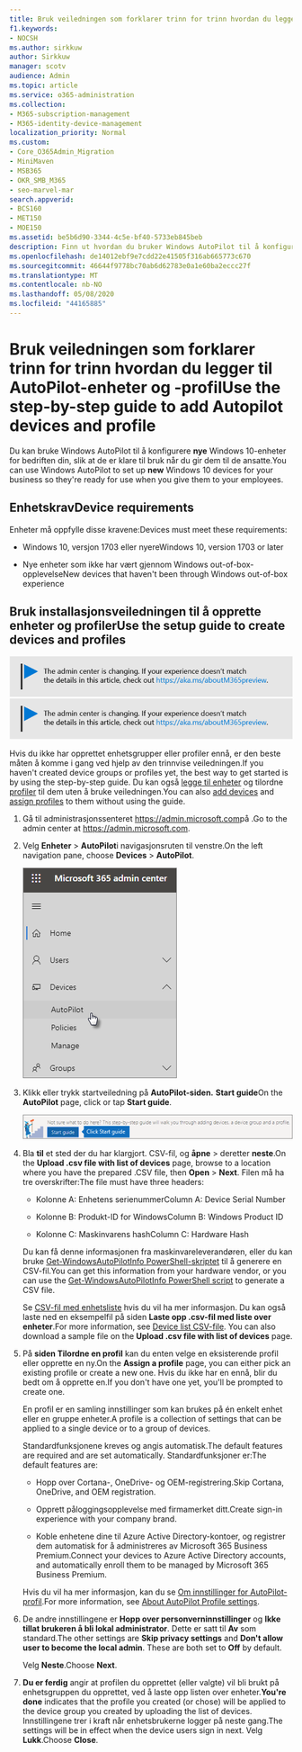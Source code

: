 ```yaml
---
title: Bruk veiledningen som forklarer trinn for trinn hvordan du legger til AutoPilot-enheter og -profil
f1.keywords:
- NOCSH
ms.author: sirkkuw
author: Sirkkuw
manager: scotv
audience: Admin
ms.topic: article
ms.service: o365-administration
ms.collection:
- M365-subscription-management
- M365-identity-device-management
localization_priority: Normal
ms.custom:
- Core_O365Admin_Migration
- MiniMaven
- MSB365
- OKR_SMB_M365
- seo-marvel-mar
search.appverid:
- BCS160
- MET150
- MOE150
ms.assetid: be5b6d90-3344-4c5e-bf40-5733eb845beb
description: Finn ut hvordan du bruker Windows AutoPilot til å konfigurere nye Windows 10-enheter for bedriften din, slik at de er klare for ansattbruk.
ms.openlocfilehash: de14012ebf9e7cdd22e41505f316ab665773c670
ms.sourcegitcommit: 46644f9778bc70ab6d62783e0a1e60ba2eccc27f
ms.translationtype: MT
ms.contentlocale: nb-NO
ms.lasthandoff: 05/08/2020
ms.locfileid: "44165885"
---
```

# <a name="use-the-step-by-step-guide-to-add-autopilot-devices-and-profile"></a><span data-ttu-id="6d3ae-103">Bruk veiledningen som forklarer trinn for trinn hvordan du legger til AutoPilot-enheter og -profil</span><span class="sxs-lookup"><span data-stu-id="6d3ae-103">Use the step-by-step guide to add Autopilot devices and profile</span></span>

<span data-ttu-id="6d3ae-104">Du kan bruke Windows AutoPilot til å konfigurere **nye** Windows 10-enheter for bedriften din, slik at de er klare til bruk når du gir dem til de ansatte.</span><span class="sxs-lookup"><span data-stu-id="6d3ae-104">You can use Windows AutoPilot to set up **new** Windows 10 devices for your business so they're ready for use when you give them to your employees.</span></span>
  
## <a name="device-requirements"></a><span data-ttu-id="6d3ae-105">Enhetskrav</span><span class="sxs-lookup"><span data-stu-id="6d3ae-105">Device requirements</span></span>

<span data-ttu-id="6d3ae-106">Enheter må oppfylle disse kravene:</span><span class="sxs-lookup"><span data-stu-id="6d3ae-106">Devices must meet these requirements:</span></span>
  
- <span data-ttu-id="6d3ae-107">Windows 10, versjon 1703 eller nyere</span><span class="sxs-lookup"><span data-stu-id="6d3ae-107">Windows 10, version 1703 or later</span></span>
    
- <span data-ttu-id="6d3ae-108">Nye enheter som ikke har vært gjennom Windows out-of-box-opplevelse</span><span class="sxs-lookup"><span data-stu-id="6d3ae-108">New devices that haven't been through Windows out-of-box experience</span></span>
    
## <a name="use-the-setup-guide-to-create-devices-and-profiles"></a><span data-ttu-id="6d3ae-109">Bruk installasjonsveiledningen til å opprette enheter og profiler</span><span class="sxs-lookup"><span data-stu-id="6d3ae-109">Use the setup guide to create devices and profiles</span></span>

<span data-ttu-id="6d3ae-110">[![Etikett for å gi deg beskjed om at administrasjonssenteret endres. Du finner mer informasjon på aka.ms/aboutM365preview.](../media/m365admincenterchanging.png)](https://docs.microsoft.com/office365/admin/microsoft-365-admin-center-preview)</span><span class="sxs-lookup"><span data-stu-id="6d3ae-110">[![Label to let you know the admin center is changing and you can find more details at aka.ms/aboutM365preview.](../media/m365admincenterchanging.png)](https://docs.microsoft.com/office365/admin/microsoft-365-admin-center-preview)</span></span>

<span data-ttu-id="6d3ae-111">Hvis du ikke har opprettet enhetsgrupper eller profiler ennå, er den beste måten å komme i gang ved hjelp av den trinnvise veiledningen.</span><span class="sxs-lookup"><span data-stu-id="6d3ae-111">If you haven't created device groups or profiles yet, the best way to get started is by using the step-by-step guide.</span></span> <span data-ttu-id="6d3ae-112">Du kan også [legge til enheter](create-and-edit-autopilot-devices.md) og tilordne [profiler](create-and-edit-autopilot-profiles.md) til dem uten å bruke veiledningen.</span><span class="sxs-lookup"><span data-stu-id="6d3ae-112">You can also [add devices](create-and-edit-autopilot-devices.md) and [assign profiles](create-and-edit-autopilot-profiles.md) to them without using the guide.</span></span> 
  
1. <span data-ttu-id="6d3ae-113">Gå til administrasjonssenteret <a href="https://go.microsoft.com/fwlink/p/?linkid=837890" target="_blank">https://admin.microsoft.com</a>på .</span><span class="sxs-lookup"><span data-stu-id="6d3ae-113">Go to the admin center at <a href="https://go.microsoft.com/fwlink/p/?linkid=837890" target="_blank">https://admin.microsoft.com</a>.</span></span>

2. <span data-ttu-id="6d3ae-114">Velg **Enheter** \> **AutoPilot**i navigasjonsruten til venstre.</span><span class="sxs-lookup"><span data-stu-id="6d3ae-114">On the left navigation pane, choose **Devices** \> **AutoPilot**.</span></span>

    ![Velg enheter i administrasjonssenteret og deretter AutoPilot.](../media/AutoPilot.png)
  
2. <span data-ttu-id="6d3ae-116">Klikk eller trykk startveiledning på **AutoPilot-siden.** **Start guide**</span><span class="sxs-lookup"><span data-stu-id="6d3ae-116">On the **AutoPilot** page, click or tap **Start guide**.</span></span>
    
    ![Click Start guide for step-by-step instructions for Autopilot.](../media/31662655-d1e6-437d-87ea-c0dec5da56f7.png)
  
3. <span data-ttu-id="6d3ae-118">Bla **til** et sted der du har klargjort. CSV-fil, og **åpne** \> deretter **neste**.</span><span class="sxs-lookup"><span data-stu-id="6d3ae-118">On the **Upload .csv file with list of devices** page, browse to a location where you have the prepared .CSV file, then **Open** \> **Next**.</span></span> <span data-ttu-id="6d3ae-119">Filen må ha tre overskrifter:</span><span class="sxs-lookup"><span data-stu-id="6d3ae-119">The file must have three headers:</span></span>
    
    - <span data-ttu-id="6d3ae-120">Kolonne A: Enhetens serienummer</span><span class="sxs-lookup"><span data-stu-id="6d3ae-120">Column A: Device Serial Number</span></span>
    
    - <span data-ttu-id="6d3ae-121">Kolonne B: Produkt-ID for Windows</span><span class="sxs-lookup"><span data-stu-id="6d3ae-121">Column B: Windows Product ID</span></span>
    
    - <span data-ttu-id="6d3ae-122">Kolonne C: Maskinvarens hash</span><span class="sxs-lookup"><span data-stu-id="6d3ae-122">Column C: Hardware Hash</span></span>
    
    <span data-ttu-id="6d3ae-123">Du kan få denne informasjonen fra maskinvareleverandøren, eller du kan bruke [Get-WindowsAutoPilotInfo PowerShell-skriptet](https://www.powershellgallery.com/packages/Get-WindowsAutoPilotInfo) til å generere en CSV-fil.</span><span class="sxs-lookup"><span data-stu-id="6d3ae-123">You can get this information from your hardware vendor, or you can use the [Get-WindowsAutoPilotInfo PowerShell script](https://www.powershellgallery.com/packages/Get-WindowsAutoPilotInfo) to generate a CSV file.</span></span> 
    
    <span data-ttu-id="6d3ae-p103">Se [CSV-fil med enhetsliste](https://docs.microsoft.com/microsoft-365/admin/misc/device-list) hvis du vil ha mer informasjon. Du kan også laste ned en eksempelfil på siden **Laste opp .csv-fil med liste over enheter**.</span><span class="sxs-lookup"><span data-stu-id="6d3ae-p103">For more information, see [Device list CSV-file](https://docs.microsoft.com/microsoft-365/admin/misc/device-list). You can also download a sample file on the **Upload .csv file with list of devices** page.</span></span> 
    
4. <span data-ttu-id="6d3ae-126">På **siden Tilordne en profil** kan du enten velge en eksisterende profil eller opprette en ny.</span><span class="sxs-lookup"><span data-stu-id="6d3ae-126">On the **Assign a profile** page, you can either pick an existing profile or create a new one.</span></span> <span data-ttu-id="6d3ae-127">Hvis du ikke har en ennå, blir du bedt om å opprette en.</span><span class="sxs-lookup"><span data-stu-id="6d3ae-127">If you don't have one yet, you'll be prompted to create one.</span></span> 
    
    <span data-ttu-id="6d3ae-128">En profil er en samling innstillinger som kan brukes på én enkelt enhet eller en gruppe enheter.</span><span class="sxs-lookup"><span data-stu-id="6d3ae-128">A profile is a collection of settings that can be applied to a single device or to a group of devices.</span></span>
    
    <span data-ttu-id="6d3ae-129">Standardfunksjonene kreves og angis automatisk.</span><span class="sxs-lookup"><span data-stu-id="6d3ae-129">The default features are required and are set automatically.</span></span> <span data-ttu-id="6d3ae-130">Standardfunksjoner er:</span><span class="sxs-lookup"><span data-stu-id="6d3ae-130">The default features are:</span></span>
    
    - <span data-ttu-id="6d3ae-131">Hopp over Cortana-, OneDrive- og OEM-registrering.</span><span class="sxs-lookup"><span data-stu-id="6d3ae-131">Skip Cortana, OneDrive, and OEM registration.</span></span>
    
    - <span data-ttu-id="6d3ae-132">Opprett påloggingsopplevelse med firmamerket ditt.</span><span class="sxs-lookup"><span data-stu-id="6d3ae-132">Create sign-in experience with your company brand.</span></span>
    
    - <span data-ttu-id="6d3ae-133">Koble enhetene dine til Azure Active Directory-kontoer, og registrer dem automatisk for å administreres av Microsoft 365 Business Premium.</span><span class="sxs-lookup"><span data-stu-id="6d3ae-133">Connect your devices to Azure Active Directory accounts, and automatically enroll them to be managed by Microsoft 365 Business Premium.</span></span>
    
    <span data-ttu-id="6d3ae-134">Hvis du vil ha mer informasjon, kan du se [Om innstillinger for AutoPilot-profil](autopilot-profile-settings.md).</span><span class="sxs-lookup"><span data-stu-id="6d3ae-134">For more information, see [About AutoPilot Profile settings](autopilot-profile-settings.md).</span></span> 
    
5. <span data-ttu-id="6d3ae-135">De andre innstillingene er **Hopp over personverninnstillinger** og **Ikke tillat brukeren å bli lokal administrator**. Dette er satt til **Av** som standard.</span><span class="sxs-lookup"><span data-stu-id="6d3ae-135">The other settings are **Skip privacy settings** and **Don't allow user to become the local admin**. These are both set to **Off** by default.</span></span> 
    
    <span data-ttu-id="6d3ae-136">Velg **Neste**.</span><span class="sxs-lookup"><span data-stu-id="6d3ae-136">Choose **Next**.</span></span>
    
6. <span data-ttu-id="6d3ae-137">**Du er ferdig** angir at profilen du opprettet (eller valgte) vil bli brukt på enhetsgruppen du opprettet, ved å laste opp listen over enheter.</span><span class="sxs-lookup"><span data-stu-id="6d3ae-137">**You're done** indicates that the profile you created (or chose) will be applied to the device group you created by uploading the list of devices.</span></span> <span data-ttu-id="6d3ae-138">Innstillingene trer i kraft når enhetsbrukerne logger på neste gang.</span><span class="sxs-lookup"><span data-stu-id="6d3ae-138">The settings will be in effect when the device users sign in next.</span></span> <span data-ttu-id="6d3ae-139">Velg **Lukk**.</span><span class="sxs-lookup"><span data-stu-id="6d3ae-139">Choose **Close**.</span></span>
    
